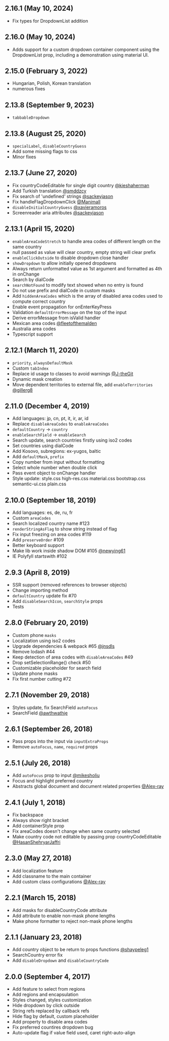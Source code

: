 ## 2.16.1 (May 10, 2024)
* Fix types for DropdownList addition

## 2.16.0 (May 10, 2024)
* Adds support for a custom dropdown container component using the DropdownList prop, including a demonstration using material UI.

## 2.15.0 (February 3, 2022)
* Hungarian, Polish, Korean translation
* numerous fixes

## 2.13.8 (September 9, 2023)
* `tabbableDropdown`

## 2.13.8 (August 25, 2020)
* `specialLabel`, `disableCountryGuess`
* Add some missing flags to css
* Minor fixes


## 2.13.7 (June 27, 2020)
* Fix countryCodeEditable for single digit country [@kieshaherman](https://github.com/kieshaherman)
* Add Turkish translation [@smddzcy](https://github.com/smddzcy)
* Fix search of 'undefined' strings [@sackeyjason](https://github.com/sackeyjason)
* Fix handleFlagDropdownClick [@Manimall](https://github.com/Manimall)
* `disableInitialCountryGuess` [@xavieramoros](https://github.com/xavieramoros)
* Screenreader aria attributes [@sackeyjason](https://github.com/sackeyjason)


## 2.13.1 (April 15, 2020)
* `enableAreaCodeStretch` to handle area codes of different length on the same country
* null passed as value will clear country, empty string will clear prefix
* `enableClickOutside` to disable dropdown close handler
* `showDropdown` to allow initially opened dropdowns
* Always return unformatted value as 1st argument and formatted as 4th in onChange
* Search by dialCode
* `searchNotFound` to modify text showed when no entry is found
* Do not use prefix and dialCode in custom masks
* Add `hiddenAreaCodes` which is the array of disabled area codes used to compute correct country
* Enable event propagation for onEnterKeyPress
* Validation `defaultErrorMessage` on the top of the input
* Derive errorMessage from isValid handler
* Mexican area codes [@fleetofthemalden](https://github.com/fleetofthemalden)
* Australia area codes
* Typescript support


## 2.12.1 (March 11, 2020)
* `priority`, `alwaysDefaultMask`
* Custom `tabIndex`
* Replace id usage to classes to avoid warnings [@J-theGit](https://github.com/J-theGit)
* Dynamic mask creation
* Move dependent territories to external file, add `enableTerritories` [@gillerg8](https://github.com/gillerg8)


## 2.11.0 (December 4, 2019)
* Add languages: jp, cn, pt, it, ir, ar, id
* Replace `disableAreaCodes` to `enableAreaCodes`
* `defaultCountry` → `country`
* `enableSearchField` → `enableSearch`
* Search update, search countries firstly using iso2 codes
* Set countries using dialCode
* Add Kosovo, subregions: ex-yugos, baltic
* Add `defaultMask`, `prefix`
* Copy number from input without formatting
* Select whole number when double click
* Pass event object to onChange handler
* Style update: style.css high-res.css material.css bootstrap.css semantic-ui.css plain.css


## 2.10.0 (September 18, 2019)
* Add languages: es, de, ru, fr
* Custom `areaCodes`
* Search localized country name #123
* `renderStringAsFlag` to show string instead of flag
* Fix input freezing on area codes #119
* Add `preserveOrder` #109
* Better keyboard support
* Make lib work inside shadow DOM #105 [@newying61](https://github.com/newying61)
* IE Polyfyll startswith #102


## 2.9.3 (April 8, 2019)
* SSR support (removed references to browser objects)
* Change importing method
* `defaultCountry` update fix #70
* Add `disableSearchIcon`, `searchStyle` props
* Tests


## 2.8.0 (February 20, 2019)
* Custom phone `masks`
* Localization using iso2 codes
* Upgrade dependencies & webpack #65 [@jnsdls](https://github.com/jnsdls)
* Remove lodash #44
* Keep detection of area codes with `disableAreaCodes` #49
* Drop setSelectionRange() check #50
* Customizable placeholder for search field
* Update phone masks
* Fix first number cutting #72


## 2.7.1 (November 29, 2018)
* Styles update, fix SearchField `autoFocus`
* SearchField [@awthwathje](https://github.com/awthwathje)


## 2.6.1 (September 26, 2018)
* Pass props into the input via `inputExtraProps`
* Remove `autoFocus`, `name`, `required` props


## 2.5.1 (July 26, 2018)
* Add `autoFocus` prop to input [@mikesholiu](https://github.com/mikesholiu)
* Focus and highlight preferred country
* Abstracts global document and document related properties [@Alex-ray](https://github.com/Alex-ray)


## 2.4.1 (July 1, 2018)
* Fix backspace
* Always show right bracket
* Add containerStyle prop
* Fix areaCodes doesn't change when same country selected
* Make country code not editable by passing prop countryCodeEditable [@HasanShehryarJaffri](https://github.com/HasanShehryarJaffri)


## 2.3.0 (May 27, 2018)
* Add localization feature
* Add classname to the main container
* Add custom class configurations [@Alex-ray](https://github.com/Alex-ray)


## 2.2.1 (March 15, 2018)
* Add masks for disableCountryCode attribute
* Add attribute to enable non-mask phone lengths
* Make phone formatter to reject non-mask phone lengths


## 2.1.1 (January 23, 2018)
* Add country object to be return to props functions [@shaypeleg1](https://github.com/shaypeleg1)
* SearchCountry error fix
* Add `disableDropdown` and `disableCountryCode`


## 2.0.0 (September 4, 2017)
* Add feature to select from regions
* Add regions and encapsulation
* Styles changed, styles customization
* Hide dropdown by click outside
* String refs replaced by callback refs
* Hide flag by default, custom placeholder
* Add property to disable area codes
* Fix preferred countires dropdown bug
* Auto-update flag if value field used, caret right-auto-align
